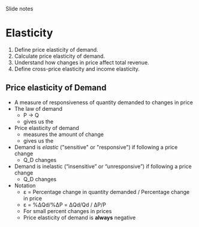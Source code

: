 Slide notes

# Elasticity

1. Define price elasticity of demand.
2. Calculate price elasticity of demand.
3. Understand how changes in price affect total revenue.
4. Define cross-price elasticity and income elasticity.

## Price elasticity of Demand

- A measure of responsiveness of quantity demanded to changes in price
- The law of demand
  - P -> Q 
  - gives us the
- Price elasticity of demand
  - measures the amount of change
  - gives us the 
- Demand is *elastic* ("sensitive" or "responsive") if following a price change
  - Q\_D changes
- Demand is inelastic (“insensitive” or “unresponsive”) if following a price change
  - Q\_D changes
- Notation
  - ε = Percentage change in quantity demanded / Percentage change in price
  - ε = %ΔQd/%ΔP = ΔQd/Qd / ΔP/P
  - For small percent changes in prices
  - Price elasticity of demand is **always** negative

